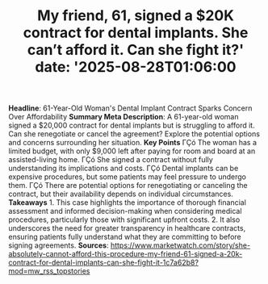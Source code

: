 ﻿---
title: "My friend, 61, signed a $20K contract for dental implants. She can’t afford it. Can she fight it?'
date: '2025-08-28T01:06:00"
category: "Markets"
summary: ""
slug: "my friend 61 signed a 20k contract for dental implants she c"
source_urls:
  - "https://www.marketwatch.com/story/she-absolutely-cannot-afford-this-procedure-my-friend-61-signed-a-20k-contract-for-dental-implants-can-she-fight-it-1c7a62b8?mod=mw_rss_topstories"
seo:
  title: "My friend, 61, signed a $20K contract for dental implants. She can’t afford it. Can she fight it? | Hash n Hedge'
  description: '"
  keywords: ["news", "markets", "brief"]
---
**Headline**: 61-Year-Old Woman's Dental Implant Contract Sparks Concern Over Affordability  **Summary Meta Description**: A 61-year-old woman signed a $20,000 contract for dental implants but is struggling to afford it. Can she renegotiate or cancel the agreement? Explore the potential options and concerns surrounding her situation.  **Key Points**  ΓÇó The woman has a limited budget, with only $9,000 left after paying for room and board at an assisted-living home. ΓÇó She signed a contract without fully understanding its implications and costs. ΓÇó Dental implants can be expensive procedures, but some patients may feel pressure to undergo them. ΓÇó There are potential options for renegotiating or canceling the contract, but their availability depends on individual circumstances.  **Takeaways**  1. This case highlights the importance of thorough financial assessment and informed decision-making when considering medical procedures, particularly those with significant upfront costs. 2. It also underscores the need for greater transparency in healthcare contracts, ensuring patients fully understand what they are committing to before signing agreements.  **Sources**: https://www.marketwatch.com/story/she-absolutely-cannot-afford-this-procedure-my-friend-61-signed-a-20k-contract-for-dental-implants-can-she-fight-it-1c7a62b8?mod=mw_rss_topstories 
